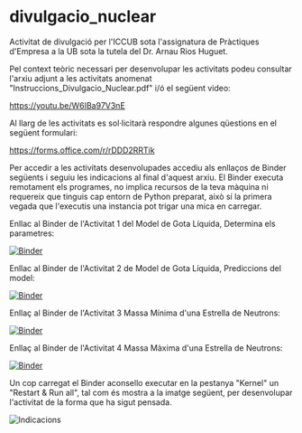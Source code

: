 # divulgacio_nuclear
Activitat de divulgació per l'ICCUB sota l'assignatura de Pràctiques d'Empresa a la UB sota la tutela del Dr. Arnau Rios Huguet.

Pel context teòric necessari per desenvolupar les activitats podeu consultar l'arxiu adjunt a les activitats anomenat "Instruccions_Divulgacio_Nuclear.pdf" i/ó el següent video:

https://youtu.be/W6IBa97V3nE

Al llarg de les activitats es sol·licitarà respondre algunes qüestions en el següent formulari:

https://forms.office.com/r/rDDD2RRTik

Per accedir a les activitats desenvolupades accediu als enllaços de Binder següents i seguiu les indicacions al final d'aquest arxiu. El Binder executa remotament els programes, no implica recursos de la teva màquina ni requereix que tinguis cap entorn de Python preparat, això sí la primera vegada que l'executis una instancia pot trigar una mica en carregar.

Enllac al Binder de l'Activitat 1 del Model de Gota Líquida, Determina els parametres:

[![Binder](https://mybinder.org/badge_logo.svg)](https://mybinder.org/v2/gh/dpascuso/divulgacio_nuclear/HEAD?urlpath=%2Fnotebooks%2FMGL_Find_Parameters.ipynb)

Enllac al Binder de l'Activitat 2 de Model de Gota Líquida, Prediccions del model:

[![Binder](https://mybinder.org/badge_logo.svg)](https://mybinder.org/v2/gh/dpascuso/divulgacio_nuclear/HEAD?urlpath=%2Fnotebooks%2FMGL_Prediction.ipynb)

Enllaç al Binder de l'Activitat 3 Massa Mínima d'una Estrella de Neutrons:

[![Binder](https://mybinder.org/badge_logo.svg)](https://mybinder.org/v2/gh/dpascuso/divulgacio_nuclear/HEAD?urlpath=%2Fnotebooks%2FNeutron_Star_Minimum_Mass.ipynb)

Enllaç al Binder de l'Activitat 4 Massa Màxima d'una Estrella de Neutrons:

[![Binder](https://mybinder.org/badge_logo.svg)](https://mybinder.org/v2/gh/dpascuso/divulgacio_nuclear/HEAD?urlpath=%2Fnotebooks%2FNeutron_Star_Maximum_Mass.ipynb)

Un cop carregat el Binder aconsello executar en la pestanya "Kernel" un "Restart & Run all", tal com és mostra a la imatge següent, per desenvolupar l'activitat de la forma que ha sigut pensada.

![Indicacions](https://user-images.githubusercontent.com/86967725/126076120-5efa1bd7-9872-4394-92b3-aae5333687bf.png)

